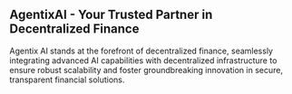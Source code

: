 ## AgentixAI - Your Trusted Partner in Decentralized Finance

Agentix AI stands at the forefront of decentralized finance, seamlessly integrating advanced AI capabilities with decentralized infrastructure to ensure robust scalability and foster groundbreaking innovation in secure, transparent financial solutions.
